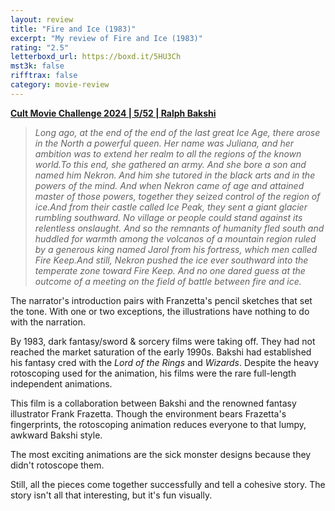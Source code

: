 ```yaml
---
layout: review
title: "Fire and Ice (1983)"
excerpt: "My review of Fire and Ice (1983)"
rating: "2.5"
letterboxd_url: https://boxd.it/5HU3Ch
mst3k: false
rifftrax: false
category: movie-review
---
```


<b><a href="https://boxd.it/rIGbC/detail" target="_blank" rel="noopener">Cult Movie Challenge 2024 | 5/52 | Ralph Bakshi</a></b>

<blockquote><i>Long ago, at the end of the end of the last great Ice Age, there arose in the North a powerful queen. Her name was Juliana, and her ambition was to extend her realm to all the regions of the known world.</i><i>To this end, she gathered an army. And she bore a son and named him Nekron. And him she tutored in the black arts and in the powers of the mind. And when Nekron came of age and attained master of those powers, together they seized control of the region of ice.</i><i>And from their castle called Ice Peak, they sent a giant glacier rumbling southward. No village or people could stand against its relentless onslaught. And so the remnants of humanity fled south and huddled for warmth among the volcanos of a mountain region ruled by a generous king named Jarol from his fortress, which men called Fire Keep.</i><i>And still, Nekron pushed the ice ever southward into the temperate zone toward Fire Keep. And no one dared guess at the outcome of a meeting on the field of battle between fire and ice.</i></blockquote>The narrator's introduction pairs with Franzetta's pencil sketches that set the tone. With one or two exceptions, the illustrations have nothing to do with the narration.

By 1983, dark fantasy/sword & sorcery films were taking off. They had not reached the market saturation of the early 1990s. Bakshi had established his fantasy cred with the <i>Lord of the Rings</i> and <i>Wizards</i>. Despite the heavy rotoscoping used for the animation, his films were the rare full-length independent animations.

This film is a collaboration between Bakshi and the renowned fantasy illustrator Frank Frazetta. Though the environment bears Frazetta's fingerprints, the rotoscoping animation reduces everyone to that lumpy, awkward Bakshi style.

The most exciting animations are the sick monster designs because they didn't rotoscope them.

Still, all the pieces come together successfully and tell a cohesive story. The story isn't all that interesting, but it's fun visually.
